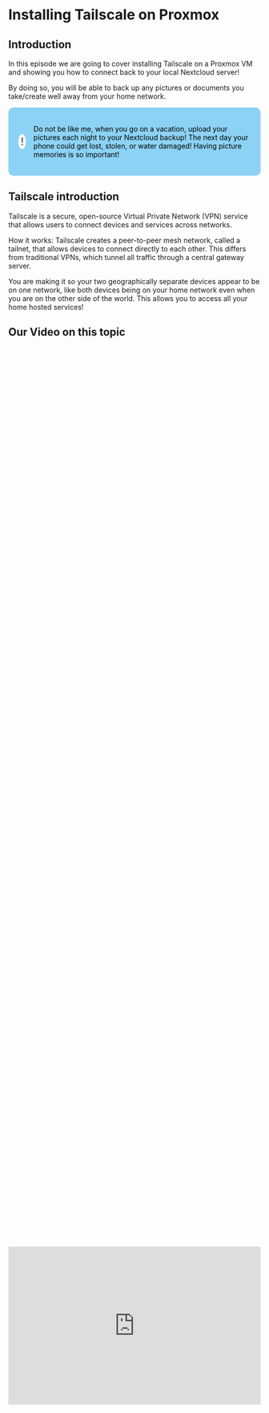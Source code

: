 # Installing Tailscale on Proxmox

## Introduction 

In this episode we are going to cover installing Tailscale on a Proxmox VM and showing you how to connect back to your local Nextcloud server!

By doing so, you will be able to back up any pictures or documents you take/create well away from your home network. 

<!DOCTYPE html>
<html lang="en">
<head>
<meta charset="UTF-8">
<meta name="viewport" content="width=device-width, initial-scale=1.0">
<title>Informative Section</title>
<style>
.informative-section {
    background-color: #8CD2F4; /* light blue background color */
    color: black; /* Text color to contrast with dark background */
    padding: 20px; /* Padding inside the box */
    border-radius: 10px; /* Rounded corners */
    display: flex;
    align-items: center;
}
.circle-emoji {
    width: 50px;
    height: 30px;
    border-radius: 50%;
    background-color: white;
    display: flex;
    justify-content: center;
    align-items: center;
    margin-right: 15px;
    font-size: 20px;
    color: #231F20; /* Dark gray color for the exclamation mark */
}
</style>
</head>
<body>

<div class="informative-section">
    <div class="circle-emoji">!</div>
    <p>Do not be like me, when you go on a vacation, upload your pictures each night to your Nextcloud backup! The next day your phone could get lost, stolen, or water damaged! Having picture memories is so important!</p>
</div>

</body>
</html>

## Tailscale introduction

Tailscale is a secure, open-source Virtual Private Network (VPN) service that allows users to connect devices and services across networks.

How it works: Tailscale creates a peer-to-peer mesh network, called a tailnet, that allows devices to connect directly to each other. This differs from traditional VPNs, which tunnel all traffic through a central gateway server.

You are making it so your two geographically separate devices appear to be on one network, like both devices being on your home network even when you are on the other side of the world. This allows you to access all your home hosted services!

## Our Video on this topic

<div style="display: flex; justify-content: center; align-items: center; height: 100%;">
    <iframe width="560" height="315" src="https://www.youtube.com/embed/egrsupCSw40?si=c2Zh1JYVTpytQzn2" frameborder="0" allow="accelerometer; autoplay; clipboard-write; encrypted-media; gyroscope; picture-in-picture" allowfullscreen></iframe>
</div>


## Create a Proxmox VM


First open Proxmox and create an Ubuntu VM, default settings are fine kind of okay: 15gb of storage, 2 vCPU, 2GB of RAM (you can lower this to a half gig of RAM AFTER install). Everything else can stay the same.

<a href="/images/EP9_tailscale/Still 2024-12-31 194421_1.4.1.png" class="image-expand">
    <img src="/images/EP9_tailscale/Still 2024-12-31 194421_1.4.1.png" alt="Description of your image">
</a>

<!DOCTYPE html>
<html lang="en">
<head>
<meta charset="UTF-8">
<meta name="viewport" content="width=device-width, initial-scale=1.0">

<title>Warning Box Example</title>

<style>
.warning-box {
    background-color: #E4141E; /* Light red background color */
    border-left: 6px solid #8CD2F4; /* Red border on the left side */
    padding: 10px; /* Padding inside the box */
    margin-bottom: 20px; /* Margin at the bottom to separate from other content */
}
</style>
</head>
<body>

<div class="warning-box">
    <p>During the actual Ubuntu install ensure you enable the SSH option!</p>
</div>

</body>
</html>

<a href="/images/EP9_tailscale/Still 2024-12-31 184715_1.5.1.png" class="image-expand">
    <img src="/images/EP9_tailscale/Still 2024-12-31 184715_1.5.1.png" alt="Description of your image">
</a>

Next login to your VM using SSH

<a href="/images/EP9_tailscale/Still 2024-12-31 194421_1.5.1.png" class="image-expand">
    <img src="/images/EP9_tailscale/Still 2024-12-31 194421_1.5.1.png" alt="Description of your image">
</a>


## Installing Tailscale 
Now we can get the download script [here](https://tailscale.com/download/linux)

(Linux) Others operating systems can be found on their site.
```
curl -fsSL https://tailscale.com/install.sh | sh
```

<a href="/images/EP9_tailscale/Still 2024-12-31 194421_1.6.1.png" class="image-expand">
    <img src="/images/EP9_tailscale/Still 2024-12-31 194421_1.6.1.png" alt="Description of your image">
</a>

Type that command into your VM to install Tailscale

<a href="/images/EP9_tailscale/Still 2024-12-31 194421_1.7.1.png" class="image-expand">
    <img src="/images/EP9_tailscale/Still 2024-12-31 194421_1.7.1.png" alt="Description of your image">
</a>

After the install is complete, we need to run the command

```
sudo tailscale up
```
Which will present us with our URL to login/create an account for our Tailscale network.

<a href="/images/EP9_tailscale/Still 2024-12-31 194421_1.9.1.png" class="image-expand">
    <img src="/images/EP9_tailscale/Still 2024-12-31 194421_1.9.1.png" alt="Description of your image">
</a>

Use whatever method you prefer to make your account

<a href="/images/EP9_tailscale/Still 2024-12-31 194421_1.10.1.png" class="image-expand">
    <img src="/images/EP9_tailscale/Still 2024-12-31 194421_1.10.1.png" alt="Description of your image">
</a>

In our case we are going to use for personal use (which is true) but it is also free for three users and 100 devices.

<a href="/images/EP9_tailscale/Still 2024-12-31 194421_1.10.2.png" class="image-expand">
    <img src="/images/EP9_tailscale/Still 2024-12-31 194421_1.10.2.png" alt="Description of your image">
</a>

## Make Tailscale an Exit Node for LAN access

There is one more step we need to perform by SSHing into our Tailscale server. We need to make it an exit node, this allows your remote connections to exit your Tailscale VM and access the other VMs on your home network.

There are three commands we need to type in to make our Tailscale VM the exit node:

1. Advertise a device as an exit node config file:

```
echo 'net.ipv4.ip_forward = 1' | sudo tee -a /etc/sysctl.d/99-tailscale.conf
echo 'net.ipv6.conf.all.forwarding = 1' | sudo tee -a /etc/sysctl.d/99-tailscale.conf
sudo sysctl -p /etc/sysctl.d/99-tailscale.conf
```
2. Then we need to advertise the exit node by restarting the tailscale service:

```
sudo tailscale set --advertise-exit-node
sudo tailscale up
```
3. Then we need to advertise our route including your networks CIDR notation:

```
sudo tailscale up --advertise-routes=<your LAN network IP range>/24 --reset
```

<a href="/images/EP9_tailscale/Still 2025-01-04 172122_1.12.3.png" class="image-expand">
    <img src="/images/EP9_tailscale/Still 2025-01-04 172122_1.12.3.png" alt="Description of your image">
</a>

After that you need to go login to Tailscales site and find your VM now assigned as an exit node, click the three dots <kbd>...</kbd> and select **Edit route settings**

<a href="/images/EP9_tailscale/Still 2025-01-04 172122_1.12.4.png" class="image-expand">
    <img src="/images/EP9_tailscale/Still 2025-01-04 172122_1.12.4.png" alt="Description of your image">
</a>

After that, just select the two boxes and you have set up your exit node.

<a href="/images/EP9_tailscale/Still 2025-01-04 172122_1.12.5.png" class="image-expand">
    <img src="/images/EP9_tailscale/Still 2025-01-04 172122_1.12.5.png" alt="Description of your image">
</a>

## Adding other devices to your MESH network for remote access

Now you need to add a device that will create your mesh Tailscale network. In our example we have downloaded Tailscale on our phone and will connect back to our network through Tailscale to upload pictures to our Nextcloud backup server.

1. Tailscale for Android can be found [here](https://play.google.com/store/apps/details?id=com.tailscale.ipn&hl=en_US&pli=1)
2. Tailscale for Iphones can be found [here](https://apps.apple.com/us/app/tailscale/id1470499037)
3. Tailscale for Windows/MacOS can be found [here](https://tailscale.com/download/windows)

<a href="/images/EP9_tailscale/Still 2024-12-31 194421_1.11.1.png" class="image-expand">
    <img src="/images/EP9_tailscale/Still 2024-12-31 194421_1.11.1.png" alt="Description of your image">
</a>

## Connecting to our home network remotely using Tailscale

On our phone we have installed the Tailscale app and logged into the same account that we used when creating our server.

<a href="/images/EP9_tailscale/Still 2024-12-31 194421_1.12.1.png" class="image-expand">
    <img src="/images/EP9_tailscale/Still 2024-12-31 194421_1.12.1.png" alt="Description of your image">
</a>

You will then be able to see all the devices connected to your mesh network as well as the ability to turn Tailscale on or off.

<a href="/images/EP9_tailscale/Still 2024-12-31 194421_1.13.1.png" class="image-expand">
    <img src="/images/EP9_tailscale/Still 2024-12-31 194421_1.13.1.png" alt="Description of your image">
</a>

Now your phone is just like being on your home network. We can open the Nextcloud app and put the LOCAL IP address of our Nextcloud backup server and connect to it as if we were on our home network.

<a href="/images/EP9_tailscale/Still 2024-12-31 194421_1.15.1.png" class="image-expand">
    <img src="/images/EP9_tailscale/Still 2024-12-31 194421_1.15.1.png" alt="Description of your image">
</a>

Look at that, now you have a way to upload your very important vacation images to your home NAS/Nextcloud backup server remotely! 

<a href="/images/EP9_tailscale/Still 2024-12-31 194421_1.16.1.png" class="image-expand">
    <img src="/images/EP9_tailscale/Still 2024-12-31 194421_1.16.1.png" alt="Description of your image">
</a>

## Managing Tailscale machines

Lastly, you can also login to your Tailscale account and manage your devices and see what devices have access to your mesh network.

<a href="/images/EP9_tailscale/Still 2024-12-31 194421_1.19.1.png" class="image-expand">
    <img src="/images/EP9_tailscale/Still 2024-12-31 194421_1.19.1.png" alt="Description of your image">
</a>

## Conclusion

Now you are able to access ANY device on your local home network via your Tailscale server, this means your NAS, game servers, Plex server, etc. Tailscale is like your computer or phone being on your home network where you can browse to anything locally.
